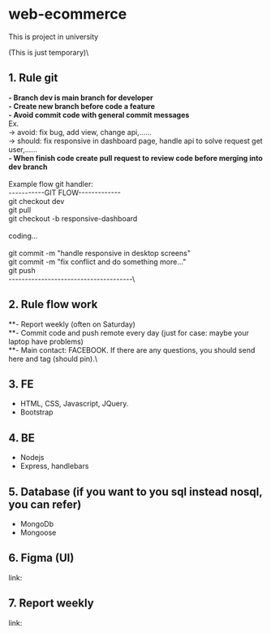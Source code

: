 # web-ecommerce

This is project in university

(This is just temporary)\

## 1. Rule git

**- Branch dev is main branch for developer**\
**- Create new branch before code a feature**\
**- Avoid commit code with general commit messages**\
Ex.\
-> avoid: fix bug, add view, change api,......\
-> should: fix responsive in dashboard page, handle api to solve request get user,......\
**- When finish code create pull request to review code before merging into dev branch**\
\
Example flow git handler:\
-----------GIT FLOW-------------\
git checkout dev\
git pull\
git checkout -b responsive-dashboard\
\
coding...\
\
git commit -m "handle responsive in desktop screens"\
git commit -m "fix conflict and do something more..."\
git push\
--------------------------------------\

## 2. Rule flow work

**- Report weekly (often on Saturday)\
**- Commit code and push remote every day (just for case: maybe your laptop have problems)\
\*\*- Main contact: FACEBOOK. If there are any questions, you should send here and tag (should pin).\

## 3. FE

- HTML, CSS, Javascript, JQuery.
- Bootstrap

## 4. BE

- Nodejs
- Express, handlebars

## 5. Database (if you want to you sql instead nosql, you can refer)

- MongoDb
- Mongoose

## 6. Figma (UI)

link:

## 7. Report weekly

link:
